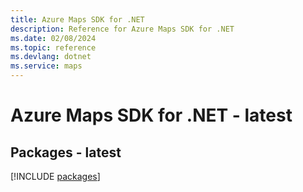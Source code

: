 ```yaml
---
title: Azure Maps SDK for .NET
description: Reference for Azure Maps SDK for .NET
ms.date: 02/08/2024
ms.topic: reference
ms.devlang: dotnet
ms.service: maps
---
```

# Azure Maps SDK for .NET - latest
## Packages - latest
[!INCLUDE [packages](maps-index.md)]